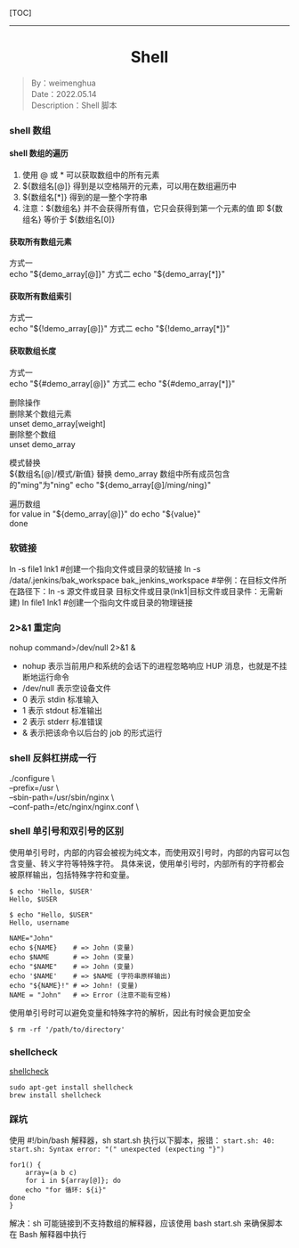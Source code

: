 [TOC]

---

<h1 align="center">Shell</h1>

> By：weimenghua  
> Date：2022.05.14  
> Description：Shell 脚本  


### shell 数组

#### shell 数组的遍历  
1. 使用 @ 或 * 可以获取数组中的所有元素
2. ${数组名[@]} 得到是以空格隔开的元素，可以用在数组遍历中
3. ${数组名[*]} 得到的是一整个字符串
4. 注意：${数组名} 并不会获得所有值，它只会获得到第一个元素的值
即 ${数组名} 等价于 ${数组名[0]}

#### 获取所有数组元素  
方式一  
echo "${demo_array[@]}"  
方式二  
echo "${demo_array[*]}"  

#### 获取所有数组索引  
方式一  
echo "${!demo_array[@]}"  
方式二  
echo "${!demo_array[*]}"  

#### 获取数组长度  
方式一  
echo "${#demo_array[@]}"  
方式二  
echo "${#demo_array[*]}"  

删除操作  
删除某个数组元素  
unset demo_array[weight]  
删除整个数组  
unset demo_array  

模式替换  
${数组名[@]/模式/新值}  
替换 demo_array 数组中所有成员包含的"ming"为"ning"  
echo "${demo_array[@]/ming/ning}"  

遍历数组  
for value in "${demo_array[@]}"  
do  
echo "${value}"  
done  


### 软链接

ln -s file1 lnk1    #创建一个指向文件或目录的软链接
ln -s /data/.jenkins/bak_workspace bak_jenkins_workspace    #举例：在目标文件所在路径下：ln -s 源文件或目录 目标文件或目录(lnk1|目标文件或目录件：无需新建)
ln file1 lnk1   #创建一个指向文件或目录的物理链接


### 2>&1 重定向 

nohup command>/dev/null 2>&1 &  
- nohup 表示当前用户和系统的会话下的进程忽略响应 HUP 消息，也就是不挂断地运行命令
- /dev/null 表示空设备文件
- 0 表示 stdin 标准输入
- 1 表示 stdout 标准输出
- 2 表示 stderr 标准错误
- & 表示把该命令以后台的 job 的形式运行


### shell 反斜杠拼成一行  

./configure \  
–prefix=/usr \  
–sbin-path=/usr/sbin/nginx \  
–conf-path=/etc/nginx/nginx.conf \


### shell 单引号和双引号的区别

使用单引号时，内部的内容会被视为纯文本，而使用双引号时，内部的内容可以包含变量、转义字符等特殊字符。
具体来说，使用单引号时，内部所有的字符都会被原样输出，包括特殊字符和变量。

```
$ echo 'Hello, $USER'
Hello, $USER

$ echo "Hello, $USER"
Hello, username
```

```
NAME="John"
echo ${NAME}    # => John (变量)
echo $NAME      # => John (变量)
echo "$NAME"    # => John (变量)
echo '$NAME'    # => $NAME (字符串原样输出)
echo "${NAME}!" # => John! (变量)
NAME = "John"   # => Error (注意不能有空格)
```

使用单引号时可以避免变量和特殊字符的解析，因此有时候会更加安全
```
$ rm -rf '/path/to/directory'
```



### shellcheck

[shellcheck](https://github.com/koalaman/shellcheck)

```
sudo apt-get install shellcheck
brew install shellcheck
```


### 踩坑

使用 #!/bin/bash 解释器，sh start.sh 执行以下脚本，报错： `start.sh: 40: start.sh: Syntax error: "(" unexpected (expecting "}")`
```
for1() {
    array=(a b c)
    for i in ${array[@]}; do
    echo "for 循环: ${i}"
done
}
```
解决：sh 可能链接到不支持数组的解释器，应该使用 bash start.sh 来确保脚本在 Bash 解释器中执行